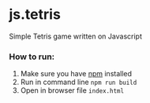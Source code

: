 # js.tetris
Simple Tetris game written on Javascript

### How to run:
1. Make sure you have [npm](https://www.npmjs.com/) installed
2. Run in command line `npm run build`
3. Open in browser file `index.html`

